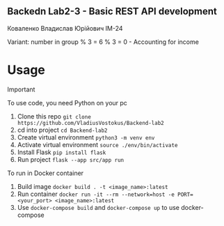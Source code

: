 ## Backedn Lab2-3 - Basic REST API development
Коваленко Владислав Юрійович ІМ-24

Variant: number in group % 3 = 6 % 3 = 0 - Accounting for income

# Usage
> [!IMPORTANT]
> To use code, you need Python on your pc

1. Clone this repo `git clone https://github.com/VladiusVostokus/Backend-lab2`
2. cd into project `cd Backend-lab2`
3. Create virtual environment `python3 -m venv env`
4. Activate virtual environment `source ./env/bin/activate`
5. Install Flask `pip install flask`
6. Run project `flask --app src/app run`

To run in Docker container 
1. Build image `docker build . -t <image_name>:latest`
2. Run container `docker run -it --rm --network=host -e PORT=<your_port> <image_name>:latest`
3. Use `docker-compose build` and `docker-compose up` to use docker-compose